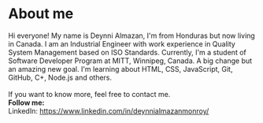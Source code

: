 # About me

Hi everyone! My name is Deynni Almazan, I'm from Honduras but now living in Canada. 
I am an Industrial Engineer with work experience in Quality System Management based on ISO Standards. 
Currently, I'm a student of Software Developer Program at MITT, Winnipeg, Canada. A big change but an amazing new goal. I'm learning about HTML, CSS, JavaScript, Git, GitHub, C+, Node.js and others.
<br> 
<br>If you want to know more, feel free to contact me.
<br> 
<b> Follow me: </b>
<br> LinkedIn: https://www.linkedin.com/in/deynnialmazanmonroy/ 
